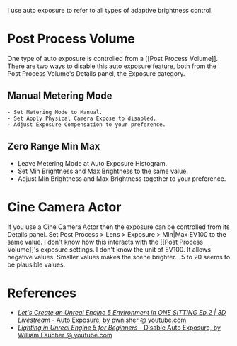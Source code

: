 I use auto exposure to refer to all types of adaptive brightness control.


# Post Process Volume

One type of auto exposure is controlled from a [[Post Process Volume]].
There are two ways to disable this auto exposure feature, both from the Post Process Volume's Details panel, the Exposure category.

## Manual Metering Mode

	- Set Metering Mode to Manual.
	- Set Apply Physical Camera Expose to disabled.
	- Adjust Exposure Compensation to your preference.


## Zero Range Min Max

- Leave Metering Mode at Auto Exposure Histogram.
- Set Min Brightness and Max Brightness to the same value.
- Adjust Min Brightness and Max Brightness together to your preference.


# Cine Camera Actor

If you use a Cine Camera Actor then the exposure can be controlled from its Details panel.
Set Post Process > Lens > Exposure > Min|Max EV100 to the same value.
I don't know how this interacts with the [[Post Process Volume]]'s exposure settings.
I don't know the unit of EV100.
It allows negative values.
Smaller values makes the scene brighter.
-5 to 20 seems to be plausible values.


# References

- [_Let's Create an Unreal Engine 5 Environment in ONE SITTING Ep.2 | 3D Livestream_ - Auto Exposure, by pwnisher @ youtube.com](https://youtu.be/k77o5Ug41ek?t=1304)
- [_Lighting in Unreal Engine 5 for Beginners_ - Disable Auto Exposure, by William Faucher @ youtube.com](https://youtu.be/fSbBsXbjxPo?t=1846)

